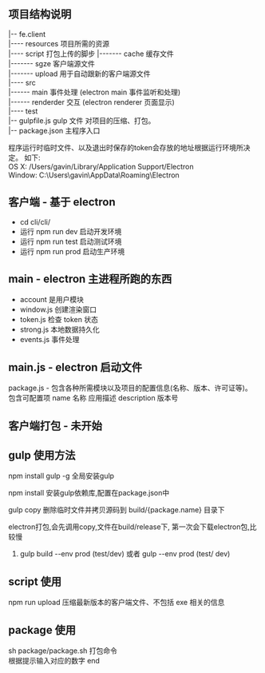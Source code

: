 ## 项目结构说明
 |-- fe.client  
 |---- resources 项目所需的资源    
 |---- script 打包上传的脚步
 |------- cache 缓存文件   
 |------- sgze 客户端源文件   
 |------- upload 用于自动跟新的客户端源文件  
 |---- src      
 |------ main  事件处理 (electron main 事件监听和处理)  
 |------ renderder 交互 (electron renderer 页面显示)   
 |---- test  
 |-- gulpfile.js gulp 文件 对项目的压缩、打包。  
 |-- package.json 主程序入口   

 程序运行时临时文件、以及退出时保存的token会存放的地址根据运行环境所决定。 如下:  
  OS X: /Users/gavin/Library/Application Support/Electron   
  Window: C:\Users\gavin\AppData\Roaming\Electron

## 客户端 - 基于 electron
- cd cli/cli/
- 运行 npm run dev 启动开发环境
- 运行 npm run test 启动测试环境
- 运行 npm run prod 启动生产环境

## main - electron 主进程所跑的东西
- account 是用户模块
- window.js 创建渲染窗口
- token.js 检查 token 状态
- strong.js 本地数据持久化
- events.js 事件处理

## main.js - electron 启动文件
package.js - 包含各种所需模块以及项目的配置信息(名称、版本、许可证等)。 包含可配置项 name 名称 应用描述 description 版本号

## 客户端打包 - 未开始


## gulp 使用方法
npm install gulp -g 全局安装gulp

npm install 安装gulp依赖库,配置在package.json中

gulp copy
删除临时文件并拷贝源码到 build/{package.name} 目录下  

electron打包,会先调用copy,文件在build/release下, 第一次会下载electron包,比较慢   

1. gulp build --env prod (test/dev) 或者 gulp --env prod (test/ dev)  

## script 使用
npm run upload 压缩最新版本的客户端文件、不包括 exe 相关的信息  

## package 使用   
sh package/package.sh  打包命令  
根据提示输入对应的数字
end